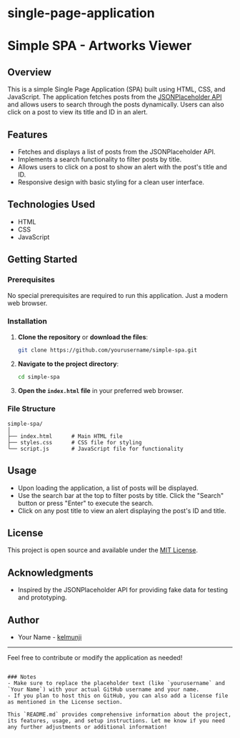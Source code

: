 # single-page-application

# Simple SPA - Artworks Viewer

## Overview
This is a simple Single Page Application (SPA) built using HTML, CSS, and JavaScript. The application fetches posts from the [JSONPlaceholder API](https://jsonplaceholder.typicode.com/) and allows users to search through the posts dynamically. Users can also click on a post to view its title and ID in an alert.

## Features
- Fetches and displays a list of posts from the JSONPlaceholder API.
- Implements a search functionality to filter posts by title.
- Allows users to click on a post to show an alert with the post's title and ID.
- Responsive design with basic styling for a clean user interface.

## Technologies Used
- HTML
- CSS
- JavaScript 

## Getting Started

### Prerequisites
No special prerequisites are required to run this application. Just a modern web browser.

### Installation
1. **Clone the repository** or **download the files**:
   ```bash
   git clone https://github.com/yourusername/simple-spa.git
   ```

2. **Navigate to the project directory**:
   ```bash
   cd simple-spa
   ```

3. **Open the `index.html` file** in your preferred web browser.

### File Structure
```
simple-spa/
│
├── index.html      # Main HTML file
├── styles.css      # CSS file for styling
└── script.js       # JavaScript file for functionality
```

## Usage
- Upon loading the application, a list of posts will be displayed.
- Use the search bar at the top to filter posts by title. Click the "Search" button or press "Enter" to execute the search.
- Click on any post title to view an alert displaying the post's ID and title.

## License
This project is open source and available under the [MIT License](LICENSE).

## Acknowledgments
- Inspired by the JSONPlaceholder API for providing fake data for testing and prototyping.

## Author
- Your Name - [kelmunji](https://github.com/Kelmunji/single-page-application.git)

---

Feel free to contribute or modify the application as needed!
```

### Notes
- Make sure to replace the placeholder text (like `yourusername` and `Your Name`) with your actual GitHub username and your name.
- If you plan to host this on GitHub, you can also add a license file as mentioned in the License section.

This `README.md` provides comprehensive information about the project, its features, usage, and setup instructions. Let me know if you need any further adjustments or additional information!